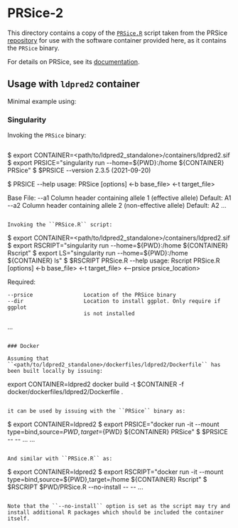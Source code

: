 # PRSice-2

This directory contains a copy of the [``PRSice.R``](https://github.com/choishingwan/PRSice/blob/2.3.5/PRSice.R) script taken from the PRSice [repository](https://github.com/choishingwan/PRSice/tree/2.3.5) for use with the software container provided here, as it contains the ``PRSice`` binary.

For details on PRSice, see its [documentation](https://choishingwan.github.io/PRSice/).

## Usage with ``ldpred2`` container

Minimal example using:

### Singularity

Invoking the ``PRSice`` binary:
```

```
$ export CONTAINER=<path/to/ldpred2_standalone>/containers/ldpred2.sif
$ export PRSICE="singularity run --home=${PWD}:/home ${CONTAINER} PRSice"
$ $PRSICE --version
2.3.5 (2021-09-20) 

$ PRSICE --help
usage: PRSice [options] <-b base_file> <-t target_file>

Base File:
    --a1                    Column header containing allele 1 (effective allele)
                            Default: A1
    --a2                    Column header containing allele 2 (non-effective allele)
                            Default: A2
...
```

Invoking the ``PRSice.R`` script: 
```
$ export CONTAINER=<path/to/ldpred2_standalone>/containers/ldpred2.sif
$ export RSCRIPT="singularity run --home=${PWD}:/home ${CONTAINER} Rscript"
$ export LS="singularity run --home=${PWD}:/home ${CONTAINER} ls"
$ $RSCRIPT PRSice.R --help
usage: Rscript PRSice.R [options] <-b base_file> <-t target_file> <--prsice prsice_location>

Required:

    --prsice                Location of the PRSice binary
    --dir                   Location to install ggplot. Only require if ggplot
                            is not installed
...
```

### Docker

Assuming that ``<path/to/ldpred2_standalone>/dockerfiles/ldpred2/Dockerfile`` has been built locally by issuing:

```
export CONTAINER=ldpred2
docker build -t $CONTAINER -f docker/dockerfiles/ldpred2/Dockerfile .
```

it can be used by issuing with the ``PRSice`` binary as:

```
$ export CONTAINER=ldpred2
$ export PRSICE="docker run -it --mount type=bind,source=${PWD},target=${PWD} ${CONTAINER} PRSice"
$ $PRSICE --<arg1> --<arg2> ...
...
```

And similar with ``PRSice.R`` as:

```
$ export CONTAINER=ldpred2
$ export RSCRIPT="docker run -it --mount type=bind,source=${PWD},target=/home ${CONTAINER} Rscript"
$ $RSCRIPT $PWD/PRSice.R --no-install --<arg1> --<arg2> ...
```

Note that the ``--no-install`` option is set as the script may try and install additional R packages which should be included the container itself.
